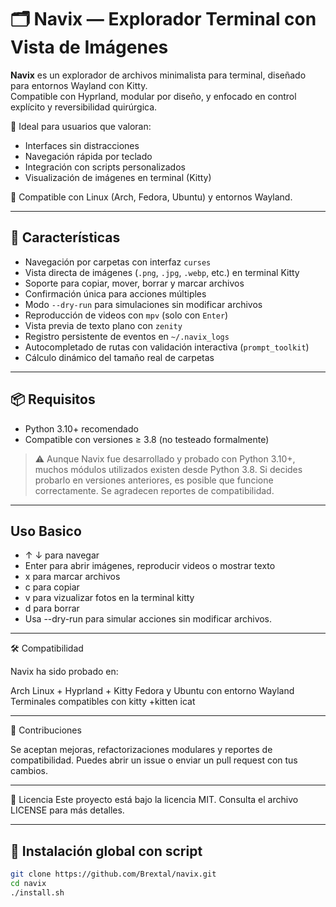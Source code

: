 # 🗂️ Navix — Explorador Terminal con Vista de Imágenes

**Navix** es un explorador de archivos minimalista para terminal, diseñado para entornos Wayland con Kitty.  
Compatible con Hyprland, modular por diseño, y enfocado en control explícito y reversibilidad quirúrgica.

🧠 Ideal para usuarios que valoran:
- Interfaces sin distracciones
- Navegación rápida por teclado
- Integración con scripts personalizados
- Visualización de imágenes en terminal (Kitty)

🔧 Compatible con Linux (Arch, Fedora, Ubuntu) y entornos Wayland.

---

## 🚀 Características

- Navegación por carpetas con interfaz `curses`
- Vista directa de imágenes (`.png`, `.jpg`, `.webp`, etc.) en terminal Kitty
- Soporte para copiar, mover, borrar y marcar archivos
- Confirmación única para acciones múltiples
- Modo `--dry-run` para simulaciones sin modificar archivos
- Reproducción de videos con `mpv` (solo con `Enter`)
- Vista previa de texto plano con `zenity`
- Registro persistente de eventos en `~/.navix_logs`
- Autocompletado de rutas con validación interactiva (`prompt_toolkit`)
- Cálculo dinámico del tamaño real de carpetas

---

## 📦 Requisitos

- Python 3.10+ recomendado  
- Compatible con versiones ≥ 3.8 (no testeado formalmente)

> ⚠️ Aunque Navix fue desarrollado y probado con Python 3.10+, muchos módulos utilizados existen desde Python 3.8. Si decides probarlo en versiones anteriores, es posible que funcione correctamente. Se agradecen reportes de compatibilidad.

---

## Uso Basico

- ↑ ↓ para navegar
- Enter para abrir imágenes, reproducir videos o mostrar texto
- x para marcar archivos
- c para copiar
- v para vizualizar fotos en la terminal kitty
- d para borrar
- Usa --dry-run para simular acciones sin modificar archivos.

---

🛠️ Compatibilidad

Navix ha sido probado en:

Arch Linux + Hyprland + Kitty Fedora y Ubuntu con entorno Wayland Terminales compatibles con kitty +kitten icat

---

🤝 Contribuciones

Se aceptan mejoras, refactorizaciones modulares y reportes de compatibilidad. Puedes abrir un issue o enviar un pull request con tus cambios.

---

📄 Licencia
Este proyecto está bajo la licencia MIT. Consulta el archivo LICENSE para más detalles.

---

## 🚀 Instalación global con script

```bash
git clone https://github.com/Brextal/navix.git
cd navix
./install.sh


